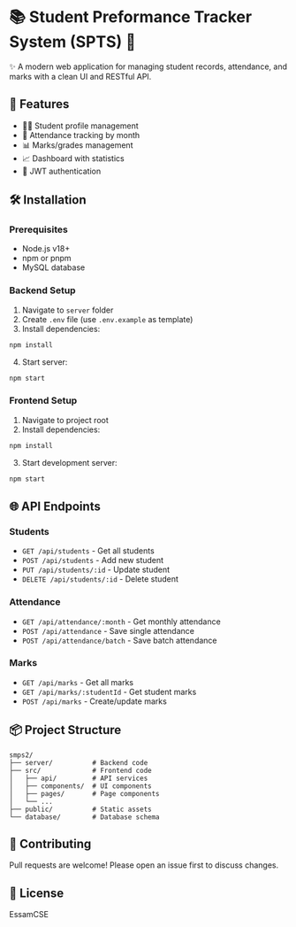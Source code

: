 # 📚 Student Preformance Tracker System (SPTS) 🏫

✨ A modern web application for managing student records, attendance, and marks with a clean UI and RESTful API.

## 🚀 Features
- 👨‍🎓 Student profile management
- 📅 Attendance tracking by month
- 📊 Marks/grades management
- 📈 Dashboard with statistics
- 🔐 JWT authentication

## 🛠️ Installation

### Prerequisites
- Node.js v18+
- npm or pnpm
- MySQL database

### Backend Setup
1. Navigate to `server` folder
2. Create `.env` file (use `.env.example` as template)
3. Install dependencies:
```bash
npm install
```
4. Start server:
```bash
npm start
```

### Frontend Setup
1. Navigate to project root
2. Install dependencies:
```bash
npm install
```
3. Start development server:
```bash
npm start
```

## 🌐 API Endpoints

### Students
- `GET /api/students` - Get all students
- `POST /api/students` - Add new student
- `PUT /api/students/:id` - Update student
- `DELETE /api/students/:id` - Delete student

### Attendance
- `GET /api/attendance/:month` - Get monthly attendance
- `POST /api/attendance` - Save single attendance
- `POST /api/attendance/batch` - Save batch attendance

### Marks
- `GET /api/marks` - Get all marks
- `GET /api/marks/:studentId` - Get student marks
- `POST /api/marks` - Create/update marks

## 📦 Project Structure
```
smps2/
├── server/          # Backend code
├── src/             # Frontend code
│   ├── api/         # API services
│   ├── components/  # UI components
│   ├── pages/       # Page components
│   └── ...
├── public/          # Static assets
└── database/        # Database schema
```

## 🤝 Contributing
Pull requests are welcome! Please open an issue first to discuss changes.

## 📄 License
EssamCSE
